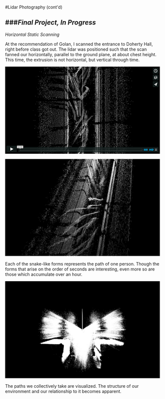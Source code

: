 #Lidar Photography (cont'd)

###*Final Project, In Progress*
--

*Horizontal Static Scanning*

At the recommendation of Golan, I scanned the entrance to Doherty Hall, right before class got out. The lidar was positioned such that the scan fanned our horizontally, parallel to the ground plane, at about chest height. This time, the extrusion is not horizontal, but vertical through time.

[![doherty](assets/doherty.jpg)](https://vimeo.com/146718325)

![doherty_2](assets/doherty_2.jpg)

Each of the snake-like forms represents the path of one person. Though the forms that arise on the order of seconds are interesting, even more so are those which accumulate over an hour. 

![doherty_2](assets/doherty_3.jpg)

The paths we collectively take are visualized. The structure of our environment and our relationship to it becomes apparent.